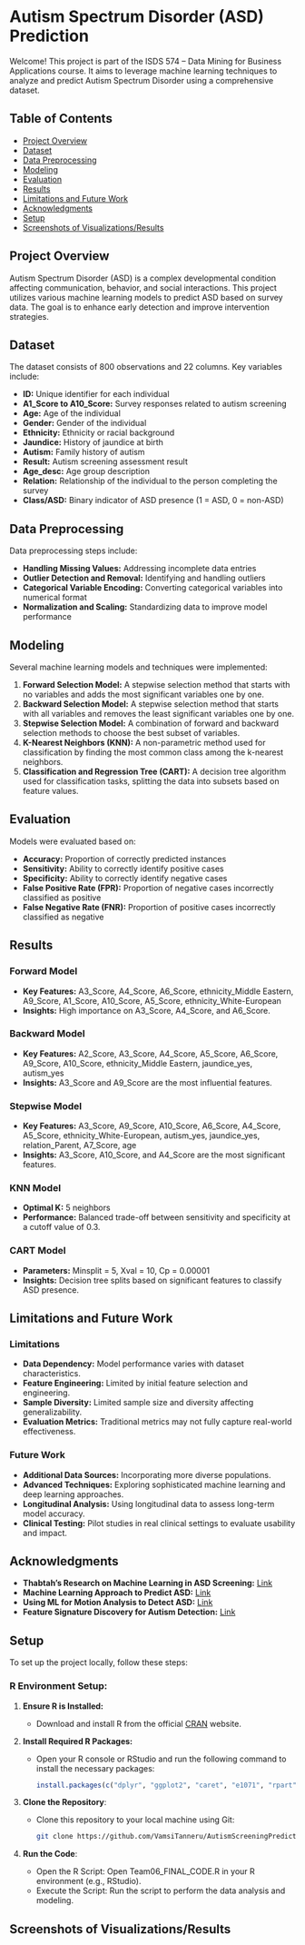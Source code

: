 # Autism Spectrum Disorder (ASD) Prediction

Welcome! This project is part of the ISDS 574 – Data Mining for Business Applications course. It aims to leverage machine learning techniques to analyze and predict Autism Spectrum Disorder using a comprehensive dataset.

## Table of Contents

- [Project Overview](#project-overview)
- [Dataset](#dataset)
- [Data Preprocessing](#data-preprocessing)
- [Modeling](#modeling)
- [Evaluation](#evaluation)
- [Results](#results)
- [Limitations and Future Work](#limitations-and-future-work)
- [Acknowledgments](#acknowledgments)
- [Setup](#setup)
- [Screenshots of Visualizations/Results](#screenshots-of-visualizationsresults)

## Project Overview

Autism Spectrum Disorder (ASD) is a complex developmental condition affecting communication, behavior, and social interactions. This project utilizes various machine learning models to predict ASD based on survey data. The goal is to enhance early detection and improve intervention strategies.

## Dataset

The dataset consists of 800 observations and 22 columns. Key variables include:

- **ID:** Unique identifier for each individual
- **A1_Score to A10_Score:** Survey responses related to autism screening
- **Age:** Age of the individual
- **Gender:** Gender of the individual
- **Ethnicity:** Ethnicity or racial background
- **Jaundice:** History of jaundice at birth
- **Autism:** Family history of autism
- **Result:** Autism screening assessment result
- **Age_desc:** Age group description
- **Relation:** Relationship of the individual to the person completing the survey
- **Class/ASD:** Binary indicator of ASD presence (1 = ASD, 0 = non-ASD)

## Data Preprocessing

Data preprocessing steps include:

- **Handling Missing Values:** Addressing incomplete data entries
- **Outlier Detection and Removal:** Identifying and handling outliers
- **Categorical Variable Encoding:** Converting categorical variables into numerical format
- **Normalization and Scaling:** Standardizing data to improve model performance

## Modeling

Several machine learning models and techniques were implemented:

1. **Forward Selection Model:** A stepwise selection method that starts with no variables and adds the most significant variables one by one.
2. **Backward Selection Model:** A stepwise selection method that starts with all variables and removes the least significant variables one by one.
3. **Stepwise Selection Model:** A combination of forward and backward selection methods to choose the best subset of variables.
4. **K-Nearest Neighbors (KNN):** A non-parametric method used for classification by finding the most common class among the k-nearest neighbors.
5. **Classification and Regression Tree (CART):** A decision tree algorithm used for classification tasks, splitting the data into subsets based on feature values.

## Evaluation

Models were evaluated based on:

- **Accuracy:** Proportion of correctly predicted instances
- **Sensitivity:** Ability to correctly identify positive cases
- **Specificity:** Ability to correctly identify negative cases
- **False Positive Rate (FPR):** Proportion of negative cases incorrectly classified as positive
- **False Negative Rate (FNR):** Proportion of positive cases incorrectly classified as negative

## Results

### Forward Model
- **Key Features:** A3_Score, A4_Score, A6_Score, ethnicity_Middle Eastern, A9_Score, A1_Score, A10_Score, A5_Score, ethnicity_White-European
- **Insights:** High importance on A3_Score, A4_Score, and A6_Score.

### Backward Model
- **Key Features:** A2_Score, A3_Score, A4_Score, A5_Score, A6_Score, A9_Score, A10_Score, ethnicity_Middle Eastern, jaundice_yes, autism_yes
- **Insights:** A3_Score and A9_Score are the most influential features.

### Stepwise Model
- **Key Features:** A3_Score, A9_Score, A10_Score, A6_Score, A4_Score, A5_Score, ethnicity_White-European, autism_yes, jaundice_yes, relation_Parent, A7_Score, age
- **Insights:** A3_Score, A10_Score, and A4_Score are the most significant features.

### KNN Model
- **Optimal K:** 5 neighbors
- **Performance:** Balanced trade-off between sensitivity and specificity at a cutoff value of 0.3.

### CART Model
- **Parameters:** Minsplit = 5, Xval = 10, Cp = 0.00001
- **Insights:** Decision tree splits based on significant features to classify ASD presence.

## Limitations and Future Work

### Limitations
- **Data Dependency:** Model performance varies with dataset characteristics.
- **Feature Engineering:** Limited by initial feature selection and engineering.
- **Sample Diversity:** Limited sample size and diversity affecting generalizability.
- **Evaluation Metrics:** Traditional metrics may not fully capture real-world effectiveness.

### Future Work
- **Additional Data Sources:** Incorporating more diverse populations.
- **Advanced Techniques:** Exploring sophisticated machine learning and deep learning approaches.
- **Longitudinal Analysis:** Using longitudinal data to assess long-term model accuracy.
- **Clinical Testing:** Pilot studies in real clinical settings to evaluate usability and impact.

## Acknowledgments

- **Thabtah’s Research on Machine Learning in ASD Screening:** [Link](https://www.ncbi.nlm.nih.gov/pmc/articles/PMC10168184/)
- **Machine Learning Approach to Predict ASD:** [Link](https://ieeexplore.ieee.org/document/8679454)
- **Using ML for Motion Analysis to Detect ASD:** [Link](https://link.springer.com/article/10.1007/s40489-024-00435-4)
- **Feature Signature Discovery for Autism Detection:** [Link](https://www.hindawi.com/journals/cin/2023/6330002/)

## Setup

To set up the project locally, follow these steps:

### R Environment Setup:

1. **Ensure R is Installed:**
   - Download and install R from the official [CRAN](https://cran.r-project.org/) website.

2. **Install Required R Packages:**
   - Open your R console or RStudio and run the following command to install the necessary packages:
     ```R
     install.packages(c("dplyr", "ggplot2", "caret", "e1071", "rpart", "rpart.plot"))
     ```

3. **Clone the Repository**:
   - Clone this repository to your local machine using Git:
     ```bash
     git clone https://github.com/VamsiTanneru/AutismScreeningPrediction.git
     ```
     
4. **Run the Code**:
   - Open the R Script:
     Open Team06_FINAL_CODE.R in your R environment (e.g., RStudio).
   - Execute the Script:
     Run the script to perform the data analysis and modeling.

## Screenshots of Visualizations/Results
